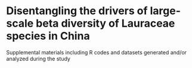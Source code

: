 # Disentangling the drivers of large-scale beta diversity of Lauraceae species in China
Supplemental materials including R codes and datasets generated and/or analyzed during the study
